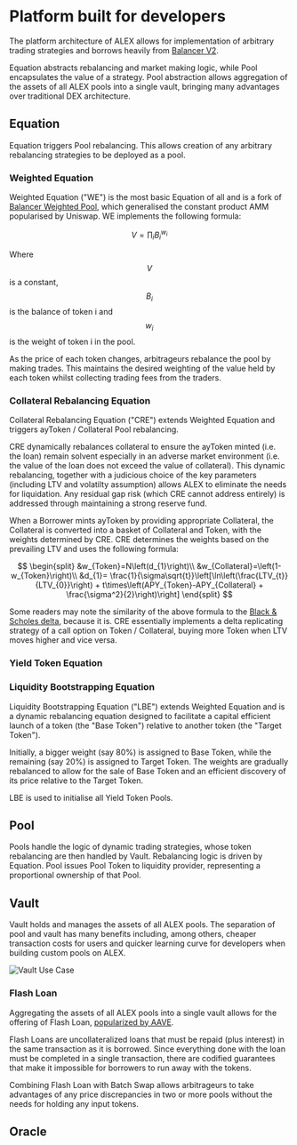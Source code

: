 # Platform built for developers

The platform architecture of ALEX allows for implementation of arbitrary trading strategies and borrows heavily from [Balancer V2](https://docs.balancer.fi).

Equation abstracts rebalancing and market making logic, while Pool encapsulates the value of a strategy. Pool abstraction allows aggregation of the assets of all ALEX pools into a single vault, bringing many advantages over traditional DEX architecture.

## Equation

Equation triggers Pool rebalancing. This allows creation of any arbitrary rebalancing strategies to be deployed as a pool.

### Weighted Equation

Weighted Equation \("WE"\) is the most basic Equation of all and is a fork of [Balancer Weighted Pool](https://docs.balancer.fi/core-concepts/protocol/pools#weighted-pools), which generalised the constant product AMM popularised by Uniswap. WE implements the following formula:

$$
V=\prod_{i}B_{i}^{w_{i}}
$$

Where $$V$$is a constant, $$B_{i}$$ is the balance of token i and $$w_{i}$$ is the weight of token i in the pool.

As the price of each token changes, arbitrageurs rebalance the pool by making trades. This maintains the desired weighting of the value held by each token whilst collecting trading fees from the traders.

### Collateral Rebalancing Equation

Collateral Rebalancing Equation \("CRE"\) extends Weighted Equation and triggers ayToken / Collateral Pool rebalancing.

CRE dynamically rebalances collateral to ensure the ayToken minted \(i.e. the loan\) remain solvent especially in an adverse market environment \(i.e. the value of the loan does not exceed the value of collateral\). This dynamic rebalancing, together with a judicious choice of the key parameters \(including LTV and volatilty assumption\) allows ALEX to eliminate the needs for liquidation. Any residual gap risk \(which CRE cannot address entirely\) is addressed through maintaining a strong reserve fund.

When a Borrower mints ayToken by providing appropriate Collateral, the Collateral is converted into a basket of Collateral and Token, with the weights determined by CRE. CRE determines the weights based on the prevailing LTV and uses the following formula:

$$
\begin{split}
&w_{Token}=N\left(d_{1}\right)\\
&w_{Collateral}=\left(1-w_{Token}\right)\\
&d_{1}= \frac{1}{\sigma\sqrt{t}}\left[\ln\left(\frac{LTV_{t}}{LTV_{0}}\right) + t\times\left(APY_{Token}-APY_{Collateral} + \frac{\sigma^2}{2}\right)\right]
\end{split}
$$

Some readers may note the similarity of the above formula to the [Black & Scholes delta](https://en.wikipedia.org/wiki/Black–Scholes_model), because it is. CRE essentially implements a delta replicating strategy of a call option on Token / Collateral, buying more Token when LTV moves higher and vice versa.

### Yield Token Equation

### Liquidity Bootstrapping Equation

Liquidity Bootstrapping Equation \("LBE"\) extends Weighted Equation and is a dynamic rebalancing equation designed to facilitate a capital efficient launch of a token \(the "Base Token"\) relative to another token \(the "Target Token"\).

Initially, a bigger weight \(say 80%\) is assigned to Base Token, while the remaining \(say 20%\) is assigned to Target Token. The weights are gradually rebalanced to allow for the sale of Base Token and an efficient discovery of its price relative to the Target Token.

LBE is used to initialise all Yield Token Pools.

## Pool

Pools handle the logic of dynamic trading strategies, whose token rebalancing are then handled by Vault. Rebalancing logic is driven by Equation. Pool issues Pool Token to liquidity provider, representing a proportional ownership of that Pool.

## Vault

Vault holds and manages the assets of all ALEX pools. The separation of pool and vault has many benefits including, among others, cheaper transaction costs for users and quicker learning curve for developers when building custom pools on ALEX.

![Vault Use Case](https://yuml.me/diagram/scruffy/usecase/[Arbitrageur]-%28Go%20to%20Vault%29,%20[Flash%20Loan%20User]-%28Go%20to%20Vault%29,%20%28Go%20to%20Vault%29-%28Create%20Flash%20Loan%29,%20%28Go%20to%20Vault%29-%28Create%20Swap%20/%20Batch%20Swap%29,%20%28Create%20Swap%20/%20Batch%20Swap%29-%28Create%20Flash%20Loan%29,%20%28Create%20Swap%20/%20Batch%20Swap%29-%28Sell%20Token%29,%20%28Create%20Swap%20/%20Batch%20Swap%29-%28Buy%20Token%29)

### Flash Loan

Aggregating the assets of all ALEX pools into a single vault allows for the offering of Flash Loan, [popularized by AAVE](https://aave.com/flash-loans/).

Flash Loans are uncollateralized loans that must be repaid \(plus interest\) in the same transaction as it is borrowed. Since everything done with the loan must be completed in a single transaction, there are codified guarantees that make it impossible for borrowers to run away with the tokens.

Combining Flash Loan with Batch Swap allows arbitrageurs to take advantages of any price discrepancies in two or more pools without the needs for holding any input tokens.

## Oracle

